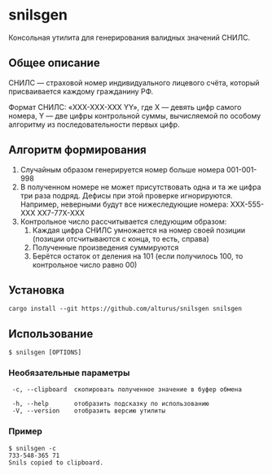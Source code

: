# snilsgen
Консольная утилита для генерирования валидных значений СНИЛС.

## Общее описание

СНИЛС — страховой номер индивидуального лицевого счёта, который присваивается каждому гражданину РФ.

Формат СНИЛС: «ХХХ-ХХХ-ХХХ YY», где X — девять цифр самого номера, Y — две цифры контрольной суммы, 
вычисляемой по особому алгоритму из последовательности первых цифр.

## Алгоритм формирования

1. Случайным образом генерируется номер больше номера 001-001-998
2. В полученном номере не может присутствовать одна и та же цифра три раза подряд. Дефисы при этой 
проверке игнорируются. Например, неверными будут все нижеследующие номера:
XXX-555-XXX
XX7-77X-XXX
3. Контрольное число рассчитывается следующим образом:
	1. Каждая цифра СНИЛС умножается на номер своей позиции (позиции отсчитываются с конца, то есть, справа)
	2. Полученные произведения суммируются
	3. Берётся остаток от деления на 101 (если получилось 100, то контрольное число равно 00)

## Установка

```
cargo install --git https://github.com/alturus/snilsgen snilsgen
```

## Использование

```
$ snilsgen [OPTIONS]
```

### Необязательные параметры

```
 -c, --clipboard  скопировать полученное значение в буфер обмена

 -h, --help       отобразить подсказку по использованию
 -V, --version    отобразить версию утилиты
```

### Пример

```
$ snilsgen -c
733-548-365 71
Snils copied to clipboard.
```
